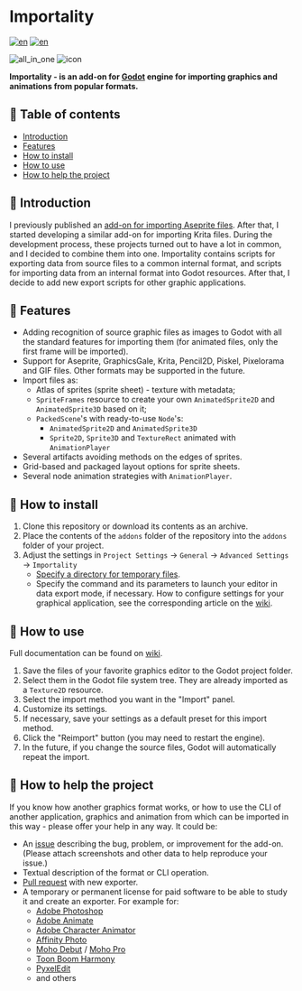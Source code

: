 # Importality

[![en](https://img.shields.io/badge/lang-en-red.svg)](README.md)
[![en](https://img.shields.io/badge/lang-ru-green.svg)](README.ru.md)

![all_in_one](https://github.com/nklbdev/godot-4-importality/assets/7024016/c3b866ec-b892-45a1-a73e-03e3af86d96b)
![icon](https://github.com/nklbdev/godot-4-importality/assets/7024016/978a36e8-61e0-406e-8a35-b872eff51be0)

**Importality - is an add-on for [Godot](https://godotengine.org) engine for importing graphics and animations from popular formats.**

## 📜 Table of contents

- [Introduction](#introduction)
- [Features](#features)
- [How to install](#how-to-install)
- [How to use](#how-to-use)
- [How to help the project](#how-to-help-the-project)

## 📝 Introduction

I previously published an [add-on for importing Aseprite files](https://github.com/nklbdev/godot-4-aseprite-importers). After that, I started developing a similar add-on for importing Krita files. During the development process, these projects turned out to have a lot in common, and I decided to combine them into one. Importality contains scripts for exporting data from source files to a common internal format, and scripts for importing data from an internal format into Godot resources. After that, I decide to add new export scripts for other graphic applications.

## 🎯 Features

- Adding recognition of source graphic files as images to Godot with all the standard features for importing them (for animated files, only the first frame will be imported).
- Support for Aseprite, GraphicsGale, Krita, Pencil2D, Piskel, Pixelorama and GIF files. Other formats may be supported in the future.
- Import files as:
     - Atlas of sprites (sprite sheet) - texture with metadata;
     - `SpriteFrames` resource to create your own `AnimatedSprite2D` and `AnimatedSprite3D` based on it;
     - `PackedScene`'s with ready-to-use `Node`'s:
         - `AnimatedSprite2D` and `AnimatedSprite3D`
         - `Sprite2D`, `Sprite3D` and `TextureRect` animated with `AnimationPlayer`
- Several artifacts avoiding methods on the edges of sprites.
- Grid-based and packaged layout options for sprite sheets.
- Several node animation strategies with `AnimationPlayer`.

## 💽 How to install

1. Clone this repository or download its contents as an archive.
1. Place the contents of the `addons` folder of the repository into the `addons` folder of your project.
1. Adjust the settings in `Project Settings` -> `General` -> `Advanced Settings` -> `Importality`
     - [Specify a directory for temporary files](https://github.com/nklbdev/godot-4-importality/wiki/about-temporary-files-and-ram_drives-(en)).
     - Specify the command and its parameters to launch your editor in data export mode, if necessary. How to configure settings for your graphical application, see the corresponding article on the [wiki](https://github.com/nklbdev/godot-4-importality/wiki).

## 👷 How to use

Full documentation can be found on [wiki](https://github.com/nklbdev/godot-4-importality/wiki/home).

1. Save the files of your favorite graphics editor to the Godot project folder.
1. Select them in the Godot file system tree. They are already imported as a `Texture2D` resource.
1. Select the import method you want in the "Import" panel.
1. Customize its settings.
1. If necessary, save your settings as a default preset for this import method.
1. Click the "Reimport" button (you may need to restart the engine).
1. In the future, if you change the source files, Godot will automatically repeat the import.

## 💪 How to help the project

If you know how another graphics format works, or how to use the CLI of another application, graphics and animation from which can be imported in this way - please offer your help in any way. It could be:

- An [issue](https://github.com/nklbdev/godot-4-importality/issues) describing the bug, problem, or improvement for the add-on. (Please attach screenshots and other data to help reproduce your issue.)
- Textual description of the format or CLI operation.
- [Pull request](https://github.com/nklbdev/godot-4-importality/pulls) with new exporter.
- A temporary or permanent license for paid software to be able to study it and create an exporter. For example for:
     - [Adobe Photoshop](https://www.adobe.com/products/photoshop.html)
     - [Adobe Animate](https://www.adobe.com/products/animate.html)
     - [Adobe Character Animator](https://www.adobe.com/products/character-animator.html)
     - [Affinity Photo](https://affinity.serif.com/photo)
     - [Moho Debut](https://moho.lostmarble.com/products/moho-debut) / [Moho Pro](https://moho.lostmarble.com/products/moho-pro)
     - [Toon Boom Harmony](https://www.toonboom.com/products/harmony)
     - [PyxelEdit](https://pyxeledit.com)
     - and others